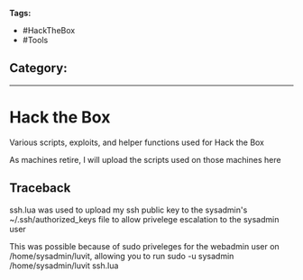 **Tags:**
- #HackTheBox
- #Tools

**Category:**
- 

---


# Hack the Box

Various scripts, exploits, and helper functions used for Hack the Box

As machines retire, I will upload the scripts used on those machines here

## Traceback

ssh.lua was used to upload my ssh public key to the sysadmin's ~/.ssh/authorized_keys file to allow privelege escalation to the sysadmin user

This was possible because of sudo priveleges for the webadmin user on /home/sysadmin/luvit, allowing you to run sudo -u sysadmin /home/sysadmin/luvit ssh.lua
